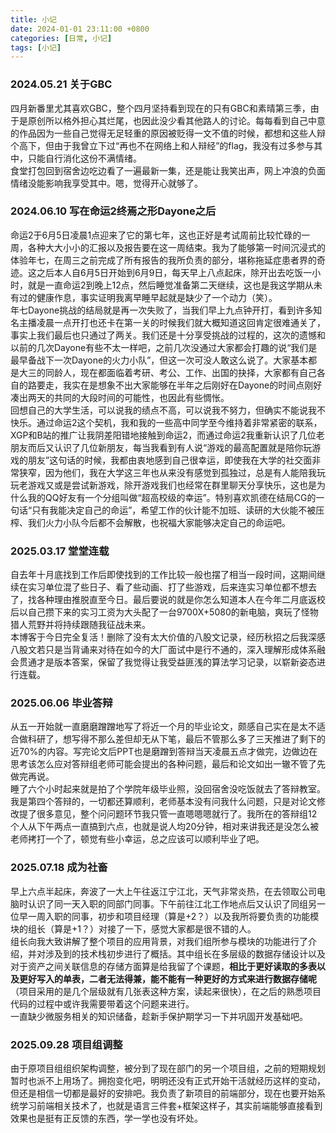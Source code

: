 ```yaml
---
title: 小记
date: 2024-01-01 23:11:00 +0800
categories: [日常, 小记]
tags: [小记]
---
```


### 2024.05.21 关于GBC
四月新番里尤其喜欢GBC，整个四月坚持看到现在的只有GBC和素晴第三季，由于是原创所以格外担心其烂尾，也因此没少看其他路人的讨论。每每看到自己中意的作品因为一些自己觉得无足轻重的原因被贬得一文不值的时候，都想和这些人辩个高下，但由于我曾立下过“再也不在网络上和人辩经”的flag，我没有过多参与其中，只能自行消化这份不满情绪。  
食堂打包回到宿舍边吃边看了一遍最新一集，还是能让我笑出声，网上冲浪的负面情绪没能影响我享受其中。嗯，觉得开心就够了。  

### 2024.06.10 写在命运2终焉之形Dayone之后
命运2于6月5日凌晨1点迎来了它的第七年，这也正好是考试周前比较忙碌的一周，各种大大小小的汇报以及报告要在这一周结束。我为了能够第一时间沉浸式的体验年七，在周三之前完成了所有报告的我所负责的部分，堪称拖延症患者界的奇迹。这之后本人自6月5日开始到6月9日，每天早上八点起床，除开出去吃饭一小时，就是一直命运2到晚上12点，然后睡觉准备第二天继续，这也是我这学期从未有过的健康作息，事实证明我离早睡早起就是缺少了一个动力（笑）。  
年七Dayone挑战的结局就是再一次失败了，当我们早上九点钟开打，看到许多知名主播凌晨一点开打也还卡在第一关的时候我们就大概知道这回肯定很难通关了，事实上我们最后也只通过了两关。我们还是十分享受挑战的过程的，这次的遗憾和以前的几次Dayone有些不太一样吧，之前几次没通过大家都会打趣的说“我们是最早备战下一次Dayone的火力小队”，但这一次可没人敢这么说了。大家基本都是大三的同龄人，现在都面临着考研、考公、工作、出国的抉择，大家都有自己各自的路要走，我实在是想象不出大家能够在半年之后刚好在Dayone的时间点刚好凑出两天的共同的大段时间的可能性，也因此有些惆怅。  
回想自己的大学生活，可以说我的绩点不高，可以说我不努力，但确实不能说我不快乐。通过命运2这个契机，我和我的一些高中同学至今维持着非常紧密的联系，XGP和B站的推广让我阴差阳错地接触到命运2，而通过命运2我重新认识了几位老朋友而后又认识了几位新朋友，每当我看到有人说“游戏的最高配置就是陪你玩游戏的朋友”这句话的时候，我都由衷地感到自己很幸运，即使我在大学的社交面非常狭窄，因为他们，我在大学这三年也从来没有感觉到孤独过，总是有人能陪我玩玩老游戏又或是尝试新游戏，除开游戏我们也经常在群里聊天分享快乐，这也是为什么我的QQ好友有一个分组叫做“超高校级的幸运”。特别喜欢凯德在结局CG的一句话“只有我能决定自己的命运”，希望工作的伙计能不加班、读研的大伙能不被压榨、我们火力小队今后都不会解散，也祝福大家能够决定自己的命运吧。  

### 2025.03.17 堂堂连载
自去年十月底找到工作后即使找到的工作比较一般也摆了相当一段时间，这期间继续在实习单位混了些日子、看了些动画、打了些游戏，后来连实习单位都不想去了，找各种理由推脱直至今日。最后要说的就是你怎么知道本人在今年二月底返校后以自己攒下来的实习工资为大头配了一台9700X+5080的新电脑，爽玩了怪物猎人荒野并将持续跟随我征战未来。  
本博客于今日完全复活！删除了没有太大价值的八股文记录，经历秋招之后我深感八股文若只是当背诵来对待在如今的大厂面试中是行不通的，深入理解形成体系融会贯通才是版本答案，保留了我觉得让我受益匪浅的算法学习记录，以崭新姿态进行连载。  

### 2025.06.06 毕业答辩
从五一开始就一直磨磨蹭蹭地写了将近一个月的毕业论文，颇感自己实在是太不适合做科研了，想写得不那么差但却无从下笔，最后不管那么多了三天推进了剩下的近70%的内容。写完论文后PPT也是磨蹭到答辩当天凌晨五点才做完，边做边在思考该怎么应对答辩组老师可能会提出的各种问题，最后和论文如出一辙不管了先做完再说。  
睡了六个小时起来就是拍了个学院年级毕业照，没回宿舍没吃饭就去了答辩教室。我是第四个答辩的，一切都还算顺利，老师基本没有问我什么问题，只是对论文修改提了很多意见，整个问问题环节我只管一直嗯嗯嗯就行了。我所在的答辩组12个人从下午两点一直搞到六点，也就是说人均20分钟，相对来讲我还是没怎么被老师拷打一个了，顿觉有些小幸运，总之应该可以顺利毕业了吧。  

### 2025.07.18 成为社畜
早上六点半起床，奔波了一大上午往返江宁江北，天气非常炎热，在去领取公司电脑时认识了同一天入职的同部门同事。下午前往江北工作地点后又认识了同组另一位早一周入职的同事，初步和项目经理（算是+2？）以及我所将要负责的功能模块的组长（算是+1？）对接了一下，感觉大家都是很不错的人。  
组长向我大致讲解了整个项目的应用背景，对我们组所参与模块的功能进行了介绍，并对涉及到的技术栈初步进行了概括。其中组长在多层级的数据存储设计以及对于资产之间关联信息的存储方面算是给我留了个课题，**相比于更好读取的多表以及更好写入的单表，二者无法得兼，能不能有一种更好的方式来进行数据存储呢**（项目采用的是几个层级就有几张表这种方案，读起来很快），在之后的熟悉项目代码的过程中或许我需要带着这个问题来进行。  
一直缺少微服务相关的知识储备，趁新手保护期学习一下并巩固开发基础吧。

### 2025.09.28 项目组调整
由于原项目组组织架构调整，被分到了现在部门的另一个项目组，之前的短期规划暂时也派不上用场了。拥抱变化吧，明明还没有正式开始干活就经历这样的变动，但还是相信一切都是最好的安排吧。我负责了新项目的前端部分，现在也要开始系统学习前端相关技术了，也就是语言三件套+框架这样子，其实前端能够直接看到效果也是挺有正反馈的东西，学一学也没有坏处。